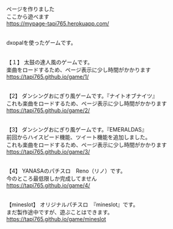 ページを作りました<br>
ここから遊べます<br>
https://mypage-tapi765.herokuapp.com/<br><br>


dxopalを使ったゲームです。<br><br>

【１】
太鼓の達人風のゲームです。<br>
楽曲をロードするため、ページ表示に少し時間がかかります<br>
https://tapi765.github.io/game/1/<br><br>


【2】
ダンシングおにぎり風ゲームです。『ナイトオブナイツ』<br>
これも楽曲をロードするため、ページ表示に少し時間がかかります<br>
https://tapi765.github.io/game/2/<br><br>


【3】
ダンシングおにぎり風ゲームです。『EMERALDAS』<br>
前回からハイスピード機能、ツイート機能を追加しました。<br>
これも楽曲をロードするため、ページ表示に少し時間がかかります<br>
https://tapi765.github.io/game/3/<br><br>


【4】
YANASAのパチスロ　Reno（リノ）です。<br>
今のところ最低限しか完成してません<br>
https://tapi765.github.io/game/4/<br><br>


【mineslot】
オリジナルパチスロ　『mineslot』です。<br>
まだ製作途中ですが、遊ぶことはできます。<br>
https://tapi765.github.io/game/mineslot
